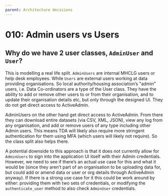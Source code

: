 ```yaml
---
parent: Architecture decisions
---
```


# 010: Admin users vs Users

## Why do we have 2 user classes, `AdminUser` and `User`?

This is modelling a real life split. `AdminUsers` are internal MHCLG users or help desk employees. While `Users` are external users working at data providing organisations. So local authority/housing association’s "admin" users, i.e. Data Co-ordinators are a type of the User class. They have the ability to add or remove other users to or from their organisation, and to update their organisation details etc, but only through the designed UI. They do not get direct access to ActiveAdmin.

AdminUsers on the other hand get direct access to ActiveAdmin. From there they can download entire datasets (via CSV, XML, JSON), view any log from any organisation, and add or remove users of any type including other Admin users. This means TDA will likely also require more stringent authentication for them using MFA (which users will likely not require). So the class split also helps there.

A potential downside to this approach is that it does not currently allow for `AdminUsers` to sign into the application UI itself with their Admin credentials. However, we need to see if there’s an actual use case for this and what it would be (since they aren’t part of an organisation to be uploading data for, but could add or amend data or user or org details through ActiveAdmin anyway). If there is a strong use case for it this could be work around by either: providing them with two sets of credentials, or modifying the `authenticate_user` method to also check `AdminUser` credentials.

